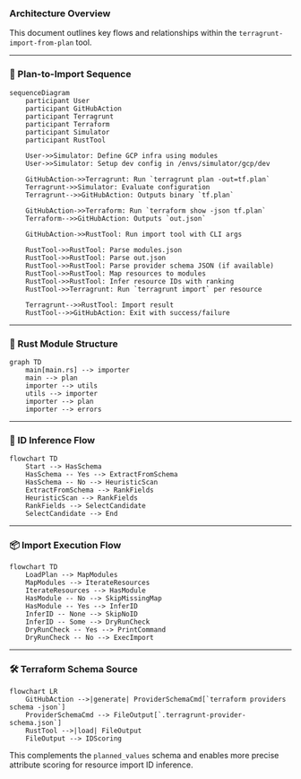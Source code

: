 ### Architecture Overview

This document outlines key flows and relationships within the `terragrunt-import-from-plan` tool.

---

### 🧭 Plan-to-Import Sequence

```mermaid
sequenceDiagram
    participant User
    participant GitHubAction
    participant Terragrunt
    participant Terraform
    participant Simulator
    participant RustTool

    User->>Simulator: Define GCP infra using modules
    User->>Simulator: Setup dev config in /envs/simulator/gcp/dev

    GitHubAction->>Terragrunt: Run `terragrunt plan -out=tf.plan`
    Terragrunt->>Simulator: Evaluate configuration
    Terragrunt-->>GitHubAction: Outputs binary `tf.plan`

    GitHubAction->>Terraform: Run `terraform show -json tf.plan`
    Terraform-->>GitHubAction: Outputs `out.json`

    GitHubAction->>RustTool: Run import tool with CLI args

    RustTool->>RustTool: Parse modules.json
    RustTool->>RustTool: Parse out.json
    RustTool->>RustTool: Parse provider schema JSON (if available)
    RustTool->>RustTool: Map resources to modules
    RustTool->>RustTool: Infer resource IDs with ranking
    RustTool->>Terragrunt: Run `terragrunt import` per resource

    Terragrunt-->>RustTool: Import result
    RustTool-->>GitHubAction: Exit with success/failure
```

---

### 🧱 Rust Module Structure

```mermaid
graph TD
    main[main.rs] --> importer
    main --> plan
    importer --> utils
    utils --> importer
    importer --> plan
    importer --> errors
```

---

### 🔎 ID Inference Flow

```mermaid
flowchart TD
    Start --> HasSchema
    HasSchema -- Yes --> ExtractFromSchema
    HasSchema -- No --> HeuristicScan
    ExtractFromSchema --> RankFields
    HeuristicScan --> RankFields
    RankFields --> SelectCandidate
    SelectCandidate --> End
```

---

### 📦 Import Execution Flow

```mermaid
flowchart TD
    LoadPlan --> MapModules
    MapModules --> IterateResources
    IterateResources --> HasModule
    HasModule -- No --> SkipMissingMap
    HasModule -- Yes --> InferID
    InferID -- None --> SkipNoID
    InferID -- Some --> DryRunCheck
    DryRunCheck -- Yes --> PrintCommand
    DryRunCheck -- No --> ExecImport
```

---

### 🛠️ Terraform Schema Source

```mermaid
flowchart LR
    GitHubAction -->|generate| ProviderSchemaCmd[`terraform providers schema -json`]
    ProviderSchemaCmd --> FileOutput[`.terragrunt-provider-schema.json`]
    RustTool -->|load| FileOutput
    FileOutput --> IDScoring
```

This complements the `planned_values` schema and enables more precise attribute scoring for resource import ID inference.
